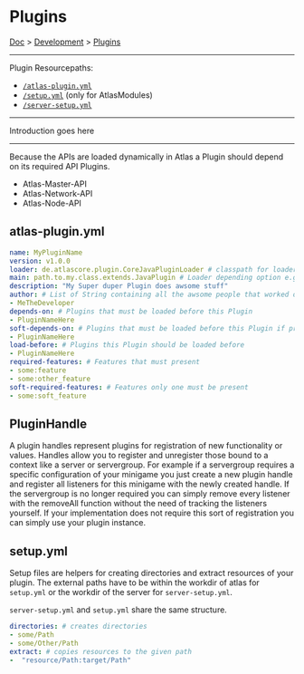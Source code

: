 # Plugins

[Doc](../doc.md) > [Development](../doc.md#development) > [Plugins](#plugins)

---

Plugin Resourcepaths:

- [`/atlas-plugin.yml`](#atlas-pluginyml)
- [`/setup.yml`](#setupyml) (only for  AtlasModules)
- [`/server-setup.yml`](#setupyml)

---

Introduction goes here

---

Because the APIs are loaded dynamically in Atlas a Plugin should depend on its required API Plugins.

- Atlas-Master-API
- Atlas-Network-API
- Atlas-Node-API

## atlas-plugin.yml

```yaml
name: MyPluginName
version: v1.0.0
loader: de.atlascore.plugin.CoreJavaPluginLoader # classpath for loader class if not present treated as CoreJavaPluginLoader 
main: path.to.my.class.extends.JavaPlugin # Loader depending option e.g. classpath for main class for java plugins
description: "My Super duper Plugin does awsome stuff"
author: # List of String containing all the awsome people that worked on this plugin
- MeTheDeveloper
depends-on: # Plugins that must be loaded before this Plugin
- PluginNameHere
soft-depends-on: # Plugins that must be loaded before this Plugin if present
- PluginNameHere
load-before: # Plugins this Plugin should be loaded before
- PluginNameHere
required-features: # Features that must present
- some:feature
- some:other_feature
soft-required-features: # Features only one must be present
- some:soft_feature
```

## PluginHandle

A plugin handles represent plugins for registration of new functionality or values. Handles allow you to register and unregister those bound to a context like a server or servergroup. For example if a servergroup requires a specific configuration of your minigame you just create a new plugin handle and register all listeners for this minigame with the newly created handle. If the servergroup is no longer required you can simply remove every listener with the removeAll function without the need of tracking the listeners yourself. If your implementation does not require this sort of registration you can simply use your plugin instance.

## setup.yml

Setup files are helpers for creating directories and extract resources of your plugin. The external paths have to be within the workdir of atlas for `setup.yml` or the workdir of the server for `server-setup.yml`.

`server-setup.yml` and `setup.yml` share the same structure.

```yaml
directories: # creates directories
- some/Path
- some/Other/Path
extract: # copies resources to the given path
-  "resource/Path:target/Path"
```
